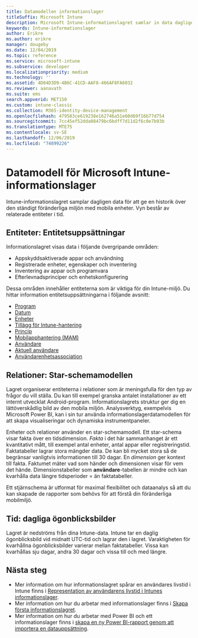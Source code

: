 ```yaml
---
title: Datamodellen informationslager
titleSuffix: Microsoft Intune
description: Microsoft Intune-informationslagret samlar in data dagligen för att kunna ge en historisk bild över den ständigt föränderliga mobilmiljön.
keywords: Intune-informationslager
author: Erikre
ms.author: erikre
manager: dougeby
ms.date: 12/04/2019
ms.topic: reference
ms.service: microsoft-intune
ms.subservice: developer
ms.localizationpriority: medium
ms.technology: ''
ms.assetid: 4D04D3D9-4B6C-41CD-AAF8-466AF8FA6032
ms.reviewer: aanavath
ms.suite: ems
search.appverid: MET150
ms.custom: intune-classic
ms.collection: M365-identity-device-management
ms.openlocfilehash: 479583ce619238e162746a51e60d69f16b77d754
ms.sourcegitcommit: 7cc45ef52dda08479bc6bdff7d11d2f6c0e7b93b
ms.translationtype: MTE75
ms.contentlocale: sv-SE
ms.lasthandoff: 12/06/2019
ms.locfileid: "74899226"
---
```

# <a name="microsoft-intune-data-warehouse-data-model"></a>Datamodell för Microsoft Intune-informationslager

Intune-informationslagret samplar dagligen data för att ge en historik över den ständigt föränderliga miljön med mobila enheter. Vyn består av relaterade entiteter i tid.

## <a name="entities-entity-sets"></a>Entiteter: Entitetsuppsättningar

Informationslagret visas data i följande övergripande områden:

- Appskyddsaktiverade appar och användning
- Registrerade enheter, egenskaper och inventering
- Inventering av appar och programvara
- Efterlevnadsprinciper och enhetskonfigurering

Dessa områden innehåller entiteterna som är viktiga för din Intune-miljö. Du hittar information entitetsuppsättningarna i följande avsnitt:

- [Program](../reports-ref-application.md)
- [Datum](reports-ref-date.md)
- [Enheter](reports-ref-devices.md)
- [Tillägg för Intune-hantering](reports-ref-intunemanagementextension.md)
- [Princip](reports-ref-policy.md)
- [Mobilapphantering (MAM)](../apps/app-management.md)
- [Användare](reports-ref-user.md)
- [Aktuell användare](../reports-ref-current-user.md)
- [Användarenhetsassociation](reports-ref-user-device.md)

## <a name="relationships-star-schema-model"></a>Relationer: Star-schemamodellen

Lagret organiserar entiteterna i relationer som är meningsfulla för den typ av frågor du vill ställa. Du kan till exempel granska antalet installationer av ett internt utvecklat Android-program. Informationslagrets struktur ger dig en lättöverskådlig bild av den mobila miljön. Analysverktyg, exempelvis Microsoft Power BI, kan i sin tur använda informationslagerdatamodellen för att skapa visualiseringar och dynamiska instrumentpaneler.

Enheter och relationer använder en star-schemamodell. Ett star-schema visar fakta över en tidsdimension. *Fakta* i det här sammanhanget är ett kvantitativt mått, till exempel antal enheter, antal appar eller registreringstid. Faktatabeller lagrar stora mängder data. De kan bli mycket stora så de begränsar vanligtvis informationen till 30 dagar. En *dimension* ger kontext till fakta. Faktumet mäter vad som händer och dimensionen visar för vem det hände. Dimensionstabeller som **användare**-tabellen är mindre och kan kvarhålla data längre tidsperioder = än faktatabeller. 

Ett stjärnschema är utformat för maximal flexibilitet och dataanalys så att du kan skapade de rapporter som behövs för att förstå din föränderliga mobilmiljö.

## <a name="time-daily-snapshots"></a>Tid: dagliga ögonblicksbilder

Lagret är nedströms från dina Intune-data. Intune tar en daglig ögonblicksbild vid midnatt UTC-tid och lagrar den i lagret. Varaktigheten för kvarhållna ögonblicksbilder varierar mellan faktatabeller. Vissa kan kvarhållas sju dagar, andra 30 dagar och vissa till och med längre.

## <a name="next-steps"></a>Nästa steg

- Mer information om hur informationslagret spårar en användares livstid i Intune finns i [Representation av användarens livstid i Intunes informationslager](reports-ref-user-timeline.md).
- Mer information om hur du arbetar med informationslager finns i [Skapa första informationslagret](https://www.codeproject.com/Articles/652108/Create-First-Data-WareHouse).
- Mer information om hur du arbetar med Power BI och ett informationslager finns i [skapa en ny Power BI-rapport genom att importera en datauppsättning](https://powerbi.microsoft.com/documentation/powerbi-service-create-a-new-report/). 
